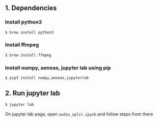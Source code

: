 ## 1. Dependencies
### Install python3
```bash
$ brew install python3
```


### Install ffmpeg
  ```bash
$ brew install ffmpeg
  ```


### Install numpy, aeneas, jupyter lab using pip
```bash
$ pip3 install numpy,aeneas,jupyterlab
```  
    
## 2. Run jupyter lab
```bash
$ jupyter lab
```  
On jupyter lab page, open `audio_split.ipynb` and follow steps from there
